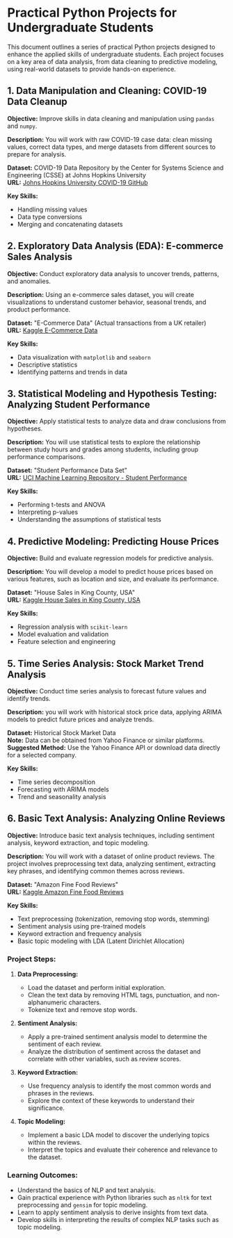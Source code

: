 # Practical Python Projects for Undergraduate Students

This document outlines a series of practical Python projects designed to enhance the applied skills of undergraduate students. Each project focuses on a key area of data analysis, from data cleaning to predictive modeling, using real-world datasets to provide hands-on experience.

## 1. Data Manipulation and Cleaning: COVID-19 Data Cleanup

**Objective:** Improve skills in data cleaning and manipulation using `pandas` and `numpy`.

**Description:** You will work with raw COVID-19 case data: clean missing values, correct data types, and merge datasets from different sources to prepare for analysis.

**Dataset:** COVID-19 Data Repository by the Center for Systems Science and Engineering (CSSE) at Johns Hopkins University  
**URL:** [Johns Hopkins University COVID-19 GitHub](https://github.com/CSSEGISandData/COVID-19)

**Key Skills:**
- Handling missing values
- Data type conversions
- Merging and concatenating datasets

## 2. Exploratory Data Analysis (EDA): E-commerce Sales Analysis

**Objective:** Conduct exploratory data analysis to uncover trends, patterns, and anomalies.

**Description:** Using an e-commerce sales dataset, you will create visualizations to understand customer behavior, seasonal trends, and product performance.

**Dataset:** "E-Commerce Data" (Actual transactions from a UK retailer)  
**URL:** [Kaggle E-Commerce Data](https://www.kaggle.com/carrie1/ecommerce-data)

**Key Skills:**
- Data visualization with `matplotlib` and `seaborn`
- Descriptive statistics
- Identifying patterns and trends in data

## 3. Statistical Modeling and Hypothesis Testing: Analyzing Student Performance

**Objective:** Apply statistical tests to analyze data and draw conclusions from hypotheses.

**Description:** You will use statistical tests to explore the relationship between study hours and grades among students, including group performance comparisons.

**Dataset:** "Student Performance Data Set"  
**URL:** [UCI Machine Learning Repository - Student Performance](https://archive.ics.uci.edu/ml/datasets/student+performance)

**Key Skills:**
- Performing t-tests and ANOVA
- Interpreting p-values
- Understanding the assumptions of statistical tests

## 4. Predictive Modeling: Predicting House Prices

**Objective:** Build and evaluate regression models for predictive analysis.

**Description:** You will develop a model to predict house prices based on various features, such as location and size, and evaluate its performance.

**Dataset:** "House Sales in King County, USA"  
**URL:** [Kaggle House Sales in King County, USA](https://www.kaggle.com/harlfoxem/housesalesprediction)

**Key Skills:**
- Regression analysis with `scikit-learn`
- Model evaluation and validation
- Feature selection and engineering

## 5. Time Series Analysis: Stock Market Trend Analysis

**Objective:** Conduct time series analysis to forecast future values and identify trends.

**Description:** you will work with historical stock price data, applying ARIMA models to predict future prices and analyze trends.

**Dataset:** Historical Stock Market Data  
**Note:** Data can be obtained from Yahoo Finance or similar platforms.  
**Suggested Method:** Use the Yahoo Finance API or download data directly for a selected company.

**Key Skills:**
- Time series decomposition
- Forecasting with ARIMA models
- Trend and seasonality analysis


## 6. Basic Text Analysis: Analyzing Online Reviews

**Objective:** Introduce basic text analysis techniques, including sentiment analysis, keyword extraction, and topic modeling.

**Description:** You will work with a dataset of online product reviews. The project involves preprocessing text data, analyzing sentiment, extracting key phrases, and identifying common themes across reviews.

**Dataset:** "Amazon Fine Food Reviews"  
**URL:** [Kaggle Amazon Fine Food Reviews](https://www.kaggle.com/snap/amazon-fine-food-reviews)

**Key Skills:**
- Text preprocessing (tokenization, removing stop words, stemming)
- Sentiment analysis using pre-trained models
- Keyword extraction and frequency analysis
- Basic topic modeling with LDA (Latent Dirichlet Allocation)

### Project Steps:

1. **Data Preprocessing:**
   - Load the dataset and perform initial exploration.
   - Clean the text data by removing HTML tags, punctuation, and non-alphanumeric characters.
   - Tokenize text and remove stop words.

2. **Sentiment Analysis:**
   - Apply a pre-trained sentiment analysis model to determine the sentiment of each review.
   - Analyze the distribution of sentiment across the dataset and correlate with other variables, such as review scores.

3. **Keyword Extraction:**
   - Use frequency analysis to identify the most common words and phrases in the reviews.
   - Explore the context of these keywords to understand their significance.

4. **Topic Modeling:**
   - Implement a basic LDA model to discover the underlying topics within the reviews.
   - Interpret the topics and evaluate their coherence and relevance to the dataset.

### Learning Outcomes:
- Understand the basics of NLP and text analysis.
- Gain practical experience with Python libraries such as `nltk` for text preprocessing and `gensim` for topic modeling.
- Learn to apply sentiment analysis to derive insights from text data.
- Develop skills in interpreting the results of complex NLP tasks such as topic modeling.